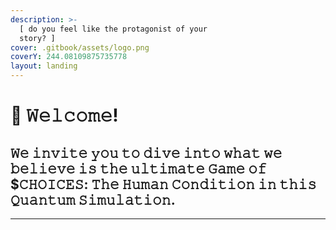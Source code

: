```yaml
---
description: >-
  [ 𝚍𝚘 𝚢𝚘𝚞 𝚏𝚎𝚎𝚕 𝚕𝚒𝚔𝚎 𝚝𝚑𝚎 𝚙𝚛𝚘𝚝𝚊𝚐𝚘𝚗𝚒𝚜𝚝 𝚘𝚏 𝚢𝚘𝚞𝚛
  𝚜𝚝𝚘𝚛𝚢? ]
cover: .gitbook/assets/logo.png
coverY: 244.08109875735778
layout: landing
---
```


# 🖤 𝚆𝚎𝚕𝚌𝚘𝚖𝚎!

## 𝚆𝚎 𝚒𝚗𝚟𝚒𝚝𝚎 𝚢𝚘𝚞 𝚝𝚘 𝚍𝚒𝚟𝚎 𝚒𝚗𝚝𝚘 𝚠𝚑𝚊𝚝 𝚠𝚎 𝚋𝚎𝚕𝚒𝚎𝚟𝚎 𝚒𝚜 𝚝𝚑𝚎 𝚞𝚕𝚝𝚒𝚖𝚊𝚝𝚎 𝙶𝚊𝚖𝚎 𝚘𝚏 $𝙲𝙷𝙾𝙸𝙲𝙴𝚂: ‍𝚃𝚑𝚎 𝙷𝚞𝚖𝚊𝚗 𝙲𝚘𝚗𝚍𝚒𝚝𝚒𝚘𝚗 𝚒𝚗 𝚝𝚑𝚒𝚜 𝚀𝚞𝚊𝚗𝚝𝚞𝚖 𝚂𝚒𝚖𝚞𝚕𝚊𝚝𝚒𝚘𝚗.

****
